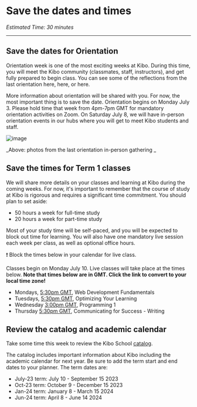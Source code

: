 # Save the dates and times
_Estimated Time: 30 minutes_

----

## Save the dates for Orientation
Orientation week is one of the most exciting weeks at Kibo. During this time, you will meet the Kibo community (classmates, staff, instructors), and get fully prepared to begin class. You can see some of the reflections from the last orientation here, here, or here. 

More information about orientation will be shared with you. For now, the most important thing is to save the date. Orientation begins on Monday July 3. Please hold time that week from 4pm-7pm GMT for mandatory orientation activities on Zoom. On Saturday July 8, we will have in-person orientation events in our hubs where you will get to meet Kibo students and staff. 

![image](https://github.com/kiboschool/july-2023-onboarding/assets/1774663/d9db9f23-68ae-4f34-b9c7-d2932f747656)


_Above: photos from the last orientation in-person gathering
_
## Save the times for Term 1 classes
We will share more details on your classes and learning at Kibo during the coming weeks. For now, it's important to remember that the course of study at Kibo is rigorous and requires a significant time commitment. You should plan to set aside:
- 50 hours a week for full-time study
- 20 hours a week for part-time study 

Most of your study time will be self-paced, and you will be expected to block out time for learning. You will also have one mandatory live session each week per class, as well as optional office hours. 

<aside>
  ❗ Block the times below in your calendar for live class. 
  </aside>

Classes begin on Monday July 10. Live classes will take place at the times below. **Note that times below are in GMT. Click the link to convert to your local time zone!**

- Mondays, <a href="https://www.timeanddate.com/worldclock/converter.html?iso=20230710T173000&p1=tz_gmt&p2=4&p3=125&p4=170" target="_blank"> 5:30pm GMT</a>, Web Development Fundamentals
- Tuesdays, <a href="https://www.timeanddate.com/worldclock/converter.html?iso=20230711T173000&p1=tz_gmt&p2=4&p3=125&p4=170" target="_blank">5:30pm GMT</a>, Optimizing Your Learning
- Wednesday <a href="https://www.timeanddate.com/worldclock/converter.html?iso=20230712T150000&p1=tz_gmt&p2=4&p3=125&p4=170" target="_blank"> 3:00pm GMT</a>, Programming 1
- Thursday <a href="https://www.timeanddate.com/worldclock/converter.html?iso=20230713T173000&p1=tz_gmt&p2=4&p3=125&p4=170" target="_blank">5:30pm GMT</a>, Communicating for Success - Writing

## Review the catalog and academic calendar
Take some time this week to review the Kibo School <a href="https://bit.ly/ks-catalog-july2023" target="_blank">catalog</a>.  

The catalog includes important information about Kibo including the academic calendar for next year. Be sure to add the term start and end dates to your planner. The term dates are:
- July-23 term: July 10 - September 15 2023
- Oct-23 term: October 9 - December 15 2023
- Jan-24 term: January 8 - March 15 2024
- Jun-24 term: April 8 - June 14 2024



